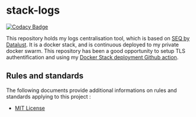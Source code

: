 # stack-logs

[![Codacy Badge](https://app.codacy.com/project/badge/Grade/069a3d2c2af341fc8e8aa80e43c1b7d3)](https://www.codacy.com/manual/ArwynFr/stack-logs?utm_source=github.com&amp;utm_medium=referral&amp;utm_content=ArwynFr/stack-logs&amp;utm_campaign=Badge_Grade)

This repository holds my logs centralisation tool, which is based on [SEQ by Datalust](https://datalust.co/).
It is a docker stack, and is continuous deployed to my private docker swarm.
This repository has been a good opportunity to setup TLS authentification and using my [Docker Stack deployment Github action](https://github.com/ArwynFr/actions-deploy-stack).

## Rules and standards

The following documents provide additional informations on rules and standards applying to this project :
* [MIT License](../LICENSE)
